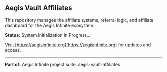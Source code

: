 ## Aegis Vault Affiliates

This repository manages the affiliate systems, referral logic, and affiliate dashboard for the Aegis Infinite ecosystem.

**Status:** System Initialization In Progress...

Visit [https://aegisinfinite.org](https://aegisinfinite.org) for updates and access.

---

**Part of:** Aegis Infinite project suite.
 aegis-vault-affiliates
